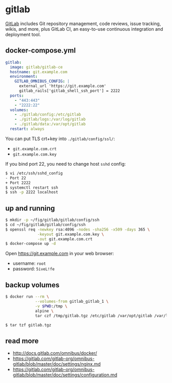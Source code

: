 gitlab
======

[GitLab][1] includes Git repository management, code reviews, issue tracking,
wikis, and more, plus GitLab CI, an easy-to-use continuous integration and
deployment tool.

## docker-compose.yml

```yaml
gitlab:
  image: gitlab/gitlab-ce
  hostname: git.example.com
  environment:
    GITLAB_OMNIBUS_CONFIG: |
      external_url 'https://git.example.com'
      gitlab_rails['gitlab_shell_ssh_port'] = 2222
  ports:
    - "443:443"
    - "2222:22"
  volumes:
    - ./gitlab/config:/etc/gitlab
    - ./gitlab/logs:/var/log/gitlab
    - ./gitlab/data:/var/opt/gitlab
  restart: always
```

You can put TLS crt+key into `./gitlab/config/ssl/`:

- `git.example.com.crt`
- `git.example.com.key`

If you bind port 22, you need to change host `sshd` config:

```bash
$ vi /etc/ssh/sshd_config
- Port 22
+ Port 2222
$ systemctl restart ssh
$ ssh -p 2222 localhost
```

## up and running

```bash
$ mkdir -p ~/fig/gitlab/gitlab/config/ssh
$ cd ~/fig/gitlab/gitlab/config/ssh
$ openssl req -newkey rsa:4096 -nodes -sha256 -x509 -days 365 \
              -keyout git.example.com.key \
              -out git.example.com.crt
$ docker-compose up -d
```

Open <https://git.example.com> in your web browser:

- username: `root`
- password: `5iveL!fe`

## backup volumes

```bash
$ docker run --rm \
             --volumes-from gitlab_gitlab_1 \
             -v $PWD:/tmp \
             alpine \
             tar czf /tmp/gitlab.tgz /etc/gitlab /var/opt/gitlab /var/log/gitlab

$ tar tzf gitlab.tgz
```

## read more

- http://docs.gitlab.com/omnibus/docker/
- https://gitlab.com/gitlab-org/omnibus-gitlab/blob/master/doc/settings/nginx.md
- https://gitlab.com/gitlab-org/omnibus-gitlab/blob/master/doc/settings/configuration.md

[1]: https://gitlab.com/
